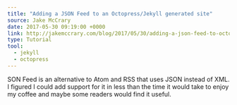 ```yaml
---
title: "Adding a JSON Feed to an Octopress/Jekyll generated site"
source: Jake McCrary
date: 2017-05-30 09:19:00 +0000
link: http://jakemccrary.com/blog/2017/05/30/adding-a-json-feed-to-octopress-slash-jekyll/
type: Tutorial
tool:
  - jekyll
  - octopress
---
```

SON Feed is an alternative to Atom and RSS that uses JSON instead of XML. I figured I could add support for it in less than the time it would take to enjoy my coffee and maybe some readers would find it useful.






